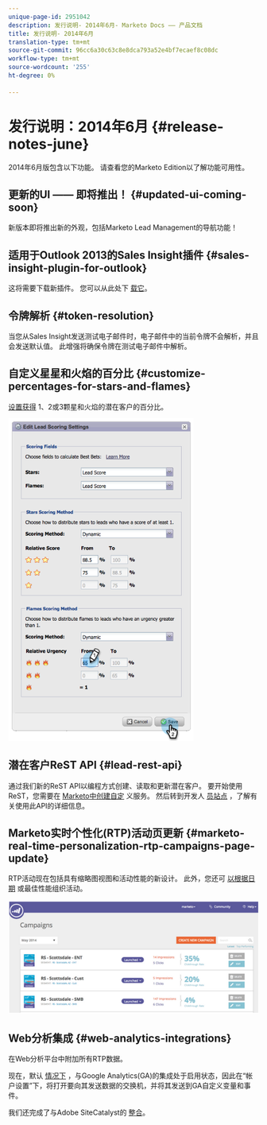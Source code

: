 ```yaml
---
unique-page-id: 2951042
description: 发行说明- 2014年6月- Marketo Docs —— 产品文档
title: 发行说明- 2014年6月
translation-type: tm+mt
source-git-commit: 96cc6a30c63c8e8dca793a52e4bf7ecaef8c08dc
workflow-type: tm+mt
source-wordcount: '255'
ht-degree: 0%

---
```



# 发行说明：2014年6月 {#release-notes-june}

2014年6月版包含以下功能。 请查看您的Marketo Edition以了解功能可用性。

## 更新的UI —— 即将推出！ {#updated-ui-coming-soon}

新版本即将推出新的外观，包括Marketo Lead Management的导航功能！

## 适用于Outlook 2013的Sales Insight插件 {#sales-insight-plugin-for-outlook}

这将需要下载新插件。 您可以从此处下 [载它](../../product-docs/marketo-sales-insight/msi-outlook-plugin/install-the-marketo-email-add-in-for-outlook-with-a-registration-code.md)。

## 令牌解析 {#token-resolution}

当您从Sales Insight发送测试电子邮件时，电子邮件中的当前令牌不会解析，并且会发送默认值。 此增强将确保令牌在测试电子邮件中解析。

## 自定义星星和火焰的百分比 {#customize-percentages-for-stars-and-flames}

[设置获得](../../product-docs/marketo-sales-insight/msi-for-salesforce/features/stars-and-flames/customize-stars-and-flames.md) 1、2或3颗星和火焰的潜在客户的百分比。

![](assets/image2014-9-22-13-3a50-3a31.png)

## 潜在客户ReST API {#lead-rest-api}

通过我们新的ReST API以编程方式创建、读取和更新潜在客户。 要开始使用ReST，您需要在 [Marketo中创建自定](../../product-docs/administration/additional-integrations/create-a-custom-service-for-use-with-rest-api.md) 义服务。 然后转到开发人 [员站点](http://developers.marketo.com/documentation/rest/) ，了解有关使用此API的详细信息。

## Marketo实时个性化(RTP)活动页更新 {#marketo-real-time-personalization-rtp-campaigns-page-update}

RTP活动现在包括具有缩略图视图和活动性能的新设计。 此外，您还可 [以根据日期](../../product-docs/web-personalization/working-with-web-campaigns/sort-web-campaigns-by-latest-or-top-performing.md) 或最佳性能组织活动。

![](assets/image2014-9-22-13-3a50-3a57.png)

## Web分析集成 {#web-analytics-integrations}

在Web分析平台中附加所有RTP数据。

现在，默认 [情况下](../../product-docs/web-personalization/reporting-for-web-personalization/web-analytics-integrations/integrate-rtp-with-google-analytics.md) ，与Google Analytics(GA)的集成处于启用状态，因此在“帐户设置”下，将打开要向其发送数据的交换机，并将其发送到GA自定义变量和事件。

我们还完成了与Adobe SiteCatalyst的 [整合](../../product-docs/web-personalization/reporting-for-web-personalization/web-analytics-integrations/integrate-with-adobe-analytics.md)。
